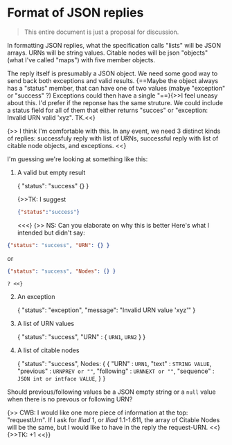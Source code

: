 
# Format of JSON replies

>This entire document is just a proposal for discussion.


In formatting  JSON replies, what the specification calls "lists" will be JSON arrays.  URNs will be string values.  Citable nodes will be json "objects" (what I've called "maps") with five member objects.

The reply itself is presumably a JSON object.  We need some good way to send back both exceptions and valid results.  {==Maybe the object always has a "status" member, that can have one of two values (mabye "exception" or "success" ?)  Exceptions could then have a single "==}{>>I feel uneasy about this. I'd prefer if the reponse has the same struture. We could include a status field for all of them that either returns "succes" or "exception: Invalid URN valid 'xyz". TK.<<}

{>> I think I'm comfortable with this.  In any event, we need 3 distinct kinds of replies:  successfuly reply with list of URNs, successful reply with list of citable node objects, and exceptions.  <<}

I'm guessing we're looking at something like this:

1. A valid but empty result

    {
      "status": "success"
      {}
    }

    {>>TK: I suggest
    ```json
    {"status":"success"}
    ```
    <<<}  {>> NS:  Can you elaborate on why this is better
  Here's what I intended but didn't say:
  ```json
  {"status": "success", "URN": {} }
  ```
  or
  ```json
  {"status": "success", "Nodes": {} }
  ```

    ? <<}

2. An exception


    {
      "status": "exception",
      "message": "Invalid URN value 'xyz'"
    }



3. A list of URN values

    {
      "status": "success",
      "URN" :
      {
        `URN1`,
        `URN2`
      }
    }


4. A list of citable nodes


    {
      "status": "success",
      Nodes:
      {
        { "URN" : `URN1`,
          "text" : `STRING VALUE`,
          "previous" : `URNPREV or ""`,
          "following" : `URNNEXT or ""`,
          "sequence" : `JSON int or intface VALUE`,
      }
    }


Should previous/following values be a JSON empty string or a `null` value when there is no prevous or following URN?

{>> CWB: I would like one more piece of information at the top: "requestUrn". If I ask for *Iliad* 1, or *Iliad* 1.1-1.611, the array of Citable Nodes will be the same, but I would like to have in the reply the request-URN.  <<}
{>>TK: +1 <<}}
